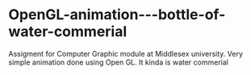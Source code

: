 # OpenGL-animation---bottle-of-water-commerial
Assigment for Computer Graphic module at Middlesex university. Very simple animation done using Open GL. It kinda is water commerial 
